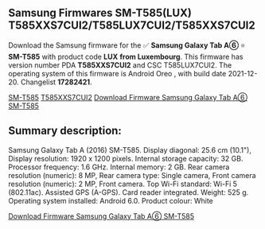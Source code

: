<h2>Samsung Firmwares SM-T585(LUX) T585XXS7CUI2/T585LUX7CUI2/T585XXS7CUI2</h2>
Download the Samsung firmware for the ✅ <strong>Samsung Galaxy Tab A⑥ </strong> ⭐ <strong>SM-T585</strong> with product code <strong>LUX</strong> <strong> from Luxembourg</strong>. This firmware has version number PDA <strong>T585XXS7CUI2</strong> and CSC T585LUX7CUI2. The operating system of this firmware is Android Oreo , with build date 2021-12-20. Changelist <strong>17282421</strong>.

[SM-T585](https://samfirm.shop/samsung/model/SM-T585)
[T585XXS7CUI2](https://samfirm.shop/samsung/pda/T585XXS7CUI2)
[Download Firmware Samsung Galaxy Tab A⑥ SM-T585](https://samfirm.shop/samsung/firmware/484120)
<h2>Summary description:</h2>
<p>Samsung Galaxy Tab A (2016) SM-T585. Display diagonal: 25.6 cm (10.1"), Display resolution: 1920 x 1200 pixels. Internal storage capacity: 32 GB. Processor frequency: 1.6 GHz. Internal memory: 2 GB. Rear camera resolution (numeric): 8 MP, Rear camera type: Single camera, Front camera resolution (numeric): 2 MP, Front camera. Top Wi-Fi standard: Wi-Fi 5 (802.11ac). Assisted GPS (A-GPS). Card reader integrated. Weight: 525 g. Operating system installed: Android 6.0. Product colour: White</p>


[Download Firmware Samsung Galaxy Tab A⑥ SM-T585](https://samfirm.shop/samsung/firmware/484120)
